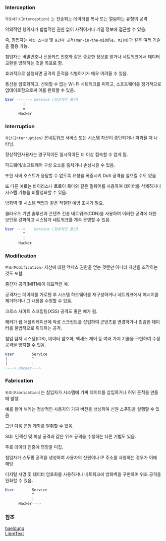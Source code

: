 
### Interception

`가로채기(Interception)` 는 전송되는 데이터를 복사 또는 열람하는 유형의 공격.

악의적인 행위자가 합법적인 권한 없이 사적이거나 기밀 정보에 접근할 수 있음. 

즉, 침입자는 `패킷 스니핑` 및 `중간자 공격(man-in-the-middle, MITM)`과 같은 여러 기술을 활용 가능.

침입자는 비밀번호나 신용카드 번호와 같은 중요한 정보를 얻거나 네트워크에서 데이터 교환을 방해하는 것을 목표로 함. 

효과적으로 실행되면 공격의 흔적을 식별하기가 매우 어려울 수 있음.

통신을 암호화하고, 신뢰할 수 없는 Wi-Fi 네트워크를 피하고, 소프트웨어를 정기적으로 업데이트함으로써 이를 완화할 수 있음.

```sql
User ------> Service (정상적인 통신)
        | 
        v
      Hacker 
```

### Interruption

`차단(Interruption)` 은네트워크 서비스 또는 시스템 자산이 중단되거나 파괴될 때 나타남.

정상적인사용자는 영구적이든 일시적이든 더 이상 접속할 수 없게 됨.

하드웨어/소프트웨어 구성 요소를 훔치거나 손상시킬 수 있음. 

또한 서버 호스트가 응답할 수 없도록 요청을 폭증시켜 DoS 공격을 일으킬 수도 있음 

또 다른 예로는 바이러스나 트로이 목마와 같은 멀웨어를 사용하여 데이터를 삭제하거나 시스템 기능을 비활성화할 수 있음.

방화벽 및 시스템 백업과 같은 적절한 예방 조치가 필요. 

클라우드 기반 솔루션과 콘텐츠 전송 네트워크(CDN)를 사용하여 이러한 공격에 대한 보안을 강화하고 시스템과 네트워크를 계속 운영할 수 있음.

```sql
User --->    Service (정상적인 통신)
        ^
        | 
      Hacker 
```

### Modification

`변조(Modification)` 자산에 대한 액세스 권한을 얻는 것뿐만 아니라 자산을 조작하는 것도 포함.

중간자 공격(MITM)이 대표적인 예. 

공격자는 데이터를 가로챈 후 시스템 하드웨어를 재구성하거나 네트워크에서 메시지를 제거하거나 그 내용을 수정할 수 있음. 

크로스 사이트 스크립팅(XSS) 공격도 좋은 예가 됨.

해커가 웹 애플리케이션에 악성 스크립트를 삽입하여 콘텐츠를 변경하거나 민감한 데이터를 불법적으로 획득하는 공격.
 
침입 탐지 시스템(IDS), 데이터 암호화, 액세스 제어 등 여러 가지 기술을 구현하여 수정 공격을 방지할 수 잇음.

```sql
User        Service 
|	        ^
|	        | 
----> Hacker---> 
```

### Fabrication

`위조(Fabrication)`는 침입자가 시스템에 가짜 데이터를 삽입하거나 허위 흔적을 만들 때 발생.

예를 들어 해커는 정상적인 사용자의 가짜 버전을 생성하여 신원 스푸핑을 실행할 수 있음 

그런 다음 은행 계좌를 탈취할 수 있음.

SQL 인젝션 및 피싱 공격과 같은 위조 공격을 수행하는 다른 기법도 있음.

주로 데이터 인증에 영향을 미칩. 

침입자가 스푸핑 공격을 생성하여 사용자의 신원이나 IP 주소를 사칭하는 경우가 이에 해당

디지털 서명 및 데이터 암호화를 사용하거나 네트워크에 방화벽을 구현하여 위조 공격을 완화할 수 있음.

```sql
User        Service 
	        ^
	        | 
      Hacker---> 
```


### 참조

[baeldung](https://www.baeldung.com/cs/security-interruption-interception-modification-fabrication) \
[LibreText](https://eng.libretexts.org/Courses/Delta_College/Information_Security/01%3A_Information_Security_Defined/1.4_Attacks_-_Types_of_Attacks)


